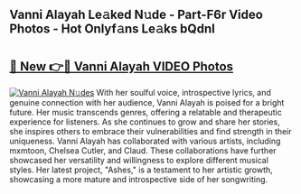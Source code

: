 ## Vanni Alayah Le𝚊ked N𝚞de - Part-F6r Video Photos - Hot Onlyf𝚊ns Le𝚊ks bQdnI

# <h2><a href="http://ac20890.deff.icu/?id=Vanni+Alayah">🔗 New 👉🔴 Vanni Alayah VIDEO Photos</a></h2>

[![Vanni Alayah N𝚞des](https://i.imgur.com/rIISA9y.gif)](http://ac20890.deff.icu/?id=Vanni+Alayah)
With her soulful voice, introspective lyrics, and genuine connection with her audience, Vanni Alayah is poised for a bright future. Her music transcends genres, offering a relatable and therapeutic experience for listeners. As she continues to grow and share her stories, she inspires others to embrace their vulnerabilities and find strength in their uniqueness. Vanni Alayah has collaborated with various artists, including mxmtoon, Chelsea Cutler, and Claud. These collaborations have further showcased her versatility and willingness to explore different musical styles. Her latest project, "Ashes," is a testament to her artistic growth, showcasing a more mature and introspective side of her songwriting.
